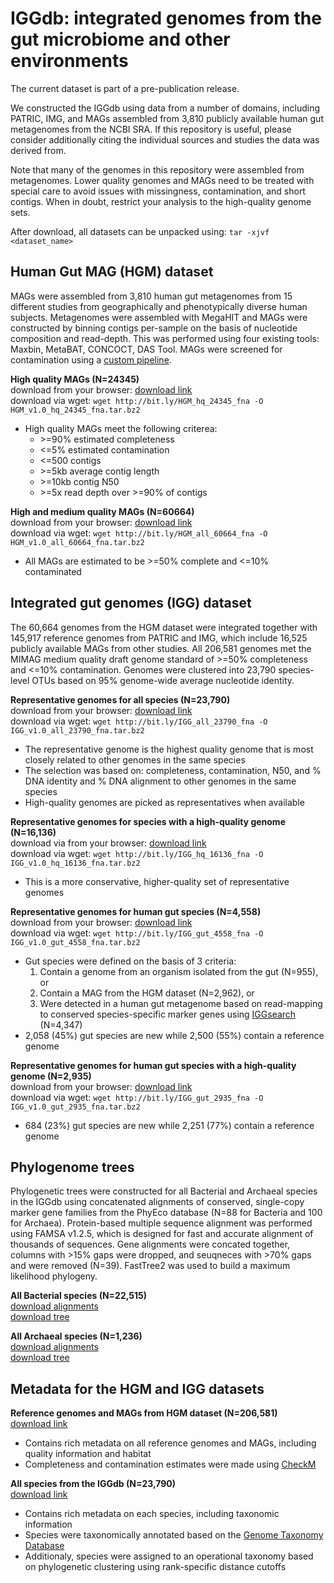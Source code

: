 # IGGdb: integrated genomes from the gut microbiome and other environments

The current dataset is part of a pre-publication release.

We constructed the IGGdb using data from a number of domains, including PATRIC, IMG, and MAGs assembled from 3,810 publicly available human gut metagenomes from the NCBI SRA. If this repository is useful, please consider additionally citing the individual sources and studies the data was derived from.

Note that many of the genomes in this repository were assembled from metagenomes. Lower quality genomes and MAGs need to be treated with special care to avoid issues with missingness, contamination, and short contigs. When in doubt, restrict your analysis to the high-quality genome sets.

After download, all datasets can be unpacked using: `tar -xjvf <dataset_name>`
 
## Human Gut MAG (HGM) dataset

MAGs were assembled from 3,810 human gut metagenomes from 15 different studies from geographically and phenotypically diverse human subjects. Metagenomes were assembled with MegaHIT and MAGs were constructed by binning contigs per-sample on the basis of nucleotide composition and read-depth. This was performed using four existing tools: Maxbin, MetaBAT, CONCOCT, DAS Tool. MAGs were screened for contamination using a [custom pipeline](https://github.com/snayfach/MAGpurify).

<b>High quality MAGs (N=24345)</b>   
download from your browser: [download link](http://bit.ly/HGM_hq_24345_fna)  
download via wget: `wget http://bit.ly/HGM_hq_24345_fna -O HGM_v1.0_hq_24345_fna.tar.bz2`  

* High quality MAGs meet the following criterea:
	*  \>=90% estimated completeness
	*  <=5% estimated contamination
	*  <=500 contigs
	*  \>=5kb average contig length
	*  \>=10kb contig N50
	*  \>=5x read depth over >=90% of contigs

<b>High and medium quality MAGs (N=60664)</b>   
download from your browser: [download link](http://bit.ly/HGM_all_60664_fna)  
download via wget: `wget http://bit.ly/HGM_all_60664_fna -O HGM_v1.0_all_60664_fna.tar.bz2` 

* All MAGs are estimated to be >=50% complete and <=10% contaminated

## Integrated gut genomes (IGG) dataset

The 60,664 genomes from the HGM dataset were integrated together with 145,917 reference genomes from PATRIC and IMG, which include 16,525 publicly available MAGs from other studies. All 206,581 genomes met the MIMAG medium quality draft genome standard of >=50% completeness and <=10% contamination. Genomes were clustered into 23,790 species-level OTUs based on 95% genome-wide average nucleotide identity.  

<b>Representative genomes for all species (N=23,790)</b>  
download from your browser: [download link](http://bit.ly/IGG_all_23790_fna)  
download via wget: `wget http://bit.ly/IGG_all_23790_fna -O IGG_v1.0_all_23790_fna.tar.bz2`

* The representative genome is the highest quality genome that is most closely related to other genomes in the same species
* The selection was based on: completeness, contamination, N50, and % DNA identity  and % DNA alignment to other genomes in the same species
* High-quality genomes are picked as representatives when available

<b>Representative genomes for species with a high-quality genome (N=16,136)</b>  
download via from your browser: [download link](http://bit.ly/IGG_hq_16136_fna)  
download via wget: `wget http://bit.ly/IGG_hq_16136_fna -O IGG_v1.0_hq_16136_fna.tar.bz2`

* This is a more conservative, higher-quality set of representative genomes 

<b>Representative genomes for human gut species (N=4,558)</b>  
download from your browser: [download link](http://bit.ly/IGG_gut_4558_fna)  
download via wget: `wget http://bit.ly/IGG_gut_4558_fna -O IGG_v1.0_gut_4558_fna.tar.bz2`  

* Gut species were defined on the basis of 3 criteria:  
	1) Contain a genome from an organism isolated from the gut (N=955), or  
	2) Contain a MAG from the HGM dataset (N=2,962), or  
	3) Were detected in a human gut metagenome based on read-mapping to conserved species-specific marker genes using [IGGsearch](https://github.com/snayfach/IGGsearch) (N=4,347)
* 2,058 (45%) gut species are new while 2,500 (55%) contain a reference genome

<b>Representative genomes for human gut species with a high-quality genome (N=2,935)</b>  
download from your browser: [download link](http://bit.ly/IGG_gut_2935_fna)  
download via wget: `wget http://bit.ly/IGG_gut_2935_fna -O IGG_v1.0_gut_2935_fna.tar.bz2` 

* 684 (23%) gut species are new while 2,251 (77%) contain a reference genome


## Phylogenome trees

Phylogenetic trees were constructed for all Bacterial and Archaeal species in the IGGdb using concatenated alignments of conserved, single-copy marker gene families from the PhyEco database (N=88 for Bacteria and 100 for Archaea). Protein-based multiple sequence alignment was performed using FAMSA v1.2.5, which is designed for fast and accurate alignment of thousands of sequences. Gene alignments were concated together, columns with >15% gaps were dropped, and seuqneces with >70% gaps and were removed (N=39). FastTree2 was used to build a maximum likelihood phylogeny.

<b>All Bacterial species (N=22,515)</b>  
[download alignments](http://bit.ly/IGG_bact_22515_msa)  
[download tree](http://bit.ly/IGG_bact_22515_tre)

<b>All Archaeal species (N=1,236)</b>  
[download alignments](http://bit.ly/IGG_arch_1236_msa)   
[download tree](http://bit.ly/IGG_arch_1236_tre)


## Metadata for the HGM and IGG datasets

<b>Reference genomes and MAGs from HGM dataset (N=206,581)</b>  
[download link](http://bit.ly/IGG_genome_info_206581)

* Contains rich metadata on all reference genomes and MAGs, including quality information and habitat
* Completeness and contamination estimates were made using [CheckM](https://github.com/Ecogenomics/CheckM)

<b>All species from the IGGdb (N=23,790)</b>  
[download link](http://bit.ly/IGG_species_info_23790)  

* Contains rich metadata on each species, including taxonomic information
* Species were taxonomically annotated based on the [Genome Taxonomy Database](https://github.com/Ecogenomics/GTDBTk)
* Additionaly, species were assigned to an operational taxonomy based on phylogenetic clustering using rank-specific distance cutoffs
